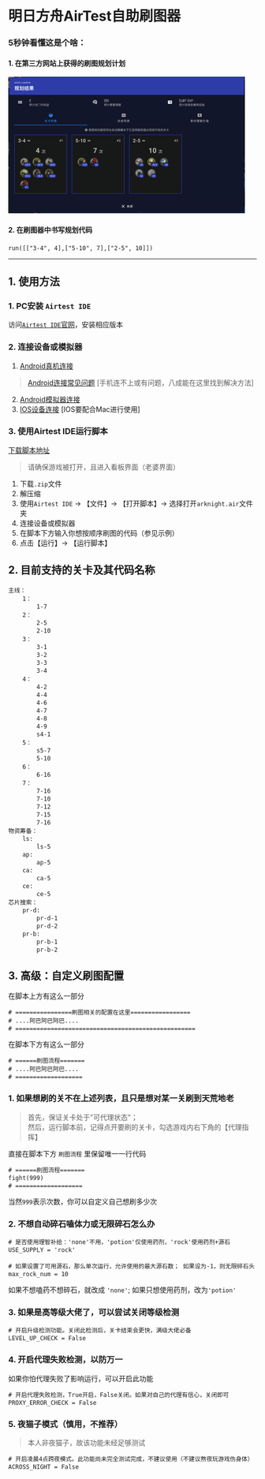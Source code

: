 # 明日方舟AirTest自助刷图器

###  5秒钟看懂这是个啥：  
#### 1. 在第三方网站上获得的刷图规划计划  
![在第三方网站上获得的刷图规划计划](blog/penguin.png)
#### 2. 在刷图器中书写规划代码
```
run([["3-4", 4],["5-10", 7],["2-5", 10]])
```
---
## 1. 使用方法
### 1. PC安装 `Airtest IDE`
访问[`Airtest IDE`官网](http://airtest.netease.com/)，安装相应版本

### 2. 连接设备或模拟器
1. [Android真机连接](https://airtest.doc.io.netease.com/IDEdocs/device_connection/1_android_phone_connection/)  
> [Android连接常见问题](https://airtest.doc.io.netease.com/IDEdocs/device_connection/2_android_faq/) [手机连不上或有问题，八成能在这里找到解决方法]
2. [Android模拟器连接](https://airtest.doc.io.netease.com/IDEdocs/device_connection/3_emulator_connection/)
3. [IOS设备连接](https://airtest.doc.io.netease.com/IDEdocs/device_connection/4_ios_connection/) [IOS要配合Mac进行使用]

### 3. 使用Airtest IDE运行脚本
[下载脚本地址](https://github.com/newsekaes/auto-arknights/releases/)  
> 请确保游戏被打开，且进入看板界面（老婆界面）

1. 下载`.zip`文件
2. 解压缩
3. 使用`Airtest IDE` -> 【文件】-> 【打开脚本】-> 选择打开`arknight.air`文件夹
4. 连接设备或模拟器
5. 在脚本下方输入你想按顺序刷图的代码（参见示例）
6. 点击【运行】-> 【运行脚本】

## 2. 目前支持的关卡及其代码名称
```
主线：
    1：
        1-7
    2：
        2-5
        2-10
    3：
        3-1
        3-2
        3-3
        3-4
    4：
        4-2
        4-4
        4-6
        4-7
        4-8
        4-9
        s4-1
    5：
        s5-7
        5-10
    6：
        6-16
    7：
        7-16
        7-10
        7-12
        7-15
        7-16
物资筹备：
    ls:
        ls-5
    ap:
        ap-5
    ca:
        ca-5
    ce:
        ce-5
芯片搜索：
    pr-d:
        pr-d-1
        pr-d-2
    pr-b:
        pr-b-1
        pr-b-2
```
## 3. 高级：自定义刷图配置
在脚本上方有这么一部分
```
# ================刷图相关的配置在这里=================
# ....阿巴阿巴阿巴....
# ===================================================
```
在脚本下方有这么一部分
```
# ======刷图流程=======
# ....阿巴阿巴阿巴....
# ===================
```
### 1. 如果想刷的关不在上述列表，且只是想对某一关刷到天荒地老
> 首先，保证关卡处于"可代理状态"；  
> 然后，运行脚本前，记得点开要刷的关卡，勾选游戏内右下角的【代理指挥】

直接在脚本下方 `刷图流程` 里保留唯一一行代码
```
# ======刷图流程=======
fight(999)
# ===================
```
当然`999`表示次数，你可以自定义自己想刷多少次

### 2. 不想自动碎石嗑体力或无限碎石怎么办
```
# 是否使用理智补给：'none'不用，'potion'仅使用药剂，'rock'使用药剂+源石
USE_SUPPLY = 'rock'

# 如果设置了可用源石，那么单次运行，允许使用的最大源石数； 如果设为-1，则无限碎石头
max_rock_num = 10
```
如果不想嗑药不想碎石，就改成 `'none'`; 如果只想使用药剂，改为`'potion'`

### 3. 如果是高等级大佬了，可以尝试关闭等级检测
```
# 开启升级检测功能。关闭此检测后，关卡结束会更快，满级大佬必备
LEVEL_UP_CHECK = False
```

### 4. 开启代理失败检测，以防万一
如果你怕代理失败了影响运行，可以开启此功能
```
# 开启代理失败检测，True开启，False关闭。如果对自己的代理有信心，关闭即可
PROXY_ERROR_CHECK = False
```

### 5. 夜猫子模式（慎用，不推荐）
> 本人非夜猫子，故该功能未经足够测试
```
# 开启凌晨4点跨夜模式。此功能尚未完全测试完成，不建议使用（不建议熬夜玩游戏伤身体）
ACROSS_NIGHT = False
```
